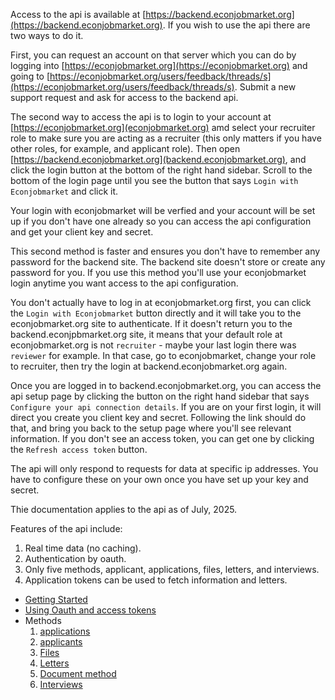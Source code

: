 Access to the api is available at [https://backend.econjobmarket.org](https://backend.econjobmarket.org).  If you wish to use the api there are two ways to do it.

First, you can request an account on that server which you can do by logging into [https://econjobmarket.org](https://econjobmarket.org) and going to [https://econjobmarket.org/users/feedback/threads/s](https://econjobmarket.org/users/feedback/threads/s).  Submit a new support request and ask for access to the backend api.

The second way to access the api is to login to your account at [https://econjobmarket.org](econjobmarket.org) amd select your recruiter role to make sure you are acting as a recruiter (this only matters if you have other roles, for example, and applicant role).  Then open [https://backend.econjobmarket.org](backend.econjobmarket.org), and click the login button at the bottom of the right hand sidebar.  Scroll to the bottom of the login page until you see the button that says `Login with Econjobmarket` and click it.  

Your login with econjobmarket will be verfied and your account will be set up if you don't have one already so you can access the api configuration and get your client key and secret.

This second method is faster and ensures you don't have to remember any password for the backend site.  The backend site doesn't store or create any password for you.  If you use this method you'll use your econjobmarket login anytime you want access to the api configuration.

You don't actually have to log in at econjobmarket.org first, you can click the `Login with Econjobmarket` button directly and it will take you to the econjobmarket.org site to authenticate.  If it doesn't return you to the backend.econjpbmarket.org site, it means that your default role at econjobmarket.org is not `recruiter` - maybe your last login there was `reviewer` for example.  In that case, go to econjobmarket, change your role to recruiter, then try the login at backend.econjobmarket.org again.

Once you are logged in to backend.econjobmarket.org, you can access the api setup page by clicking the button on the right hand sidebar that says `Configure your api connection details`.  If you are on your first login, it will direct you create you client key and secret.  Following the link should do that, and bring you back to the setup page where you'll see relevant information.  If you don't see an access token, you can get one by clicking the `Refresh access token` button.

The api will only respond to requests for data at specific ip addresses.  You have to configure these on your own once you have set up your key and secret.

Thie documentation applies to the api as of July, 2025.  

Features of the api include:

1. Real time data (no caching).
2. Authentication by oauth.
3. Only five methods, applicant, applications, files, letters, and interviews.
4. Application tokens can be used to fetch information and letters.  

- [Getting Started](/docs/api/Getting-Started.1.md)
- [Using Oauth and access tokens](/docs/api/Authentication-and-Access-Tokens.2.md)
- Methods
  1. [applications](/docs/api/Application-Method.3.md)
  2. [applicants](/docs/api/Applicant-Method.4.md)
  3. [Files](/docs/api/Files-Method.5.md)
  4. [Letters](/docs/api/Recommendation-Letters.6.md)
  6. [Document method](/docs/api/Document-Method.7.md)
  5. [Interviews](/docs/api/Interviews.8.md)
